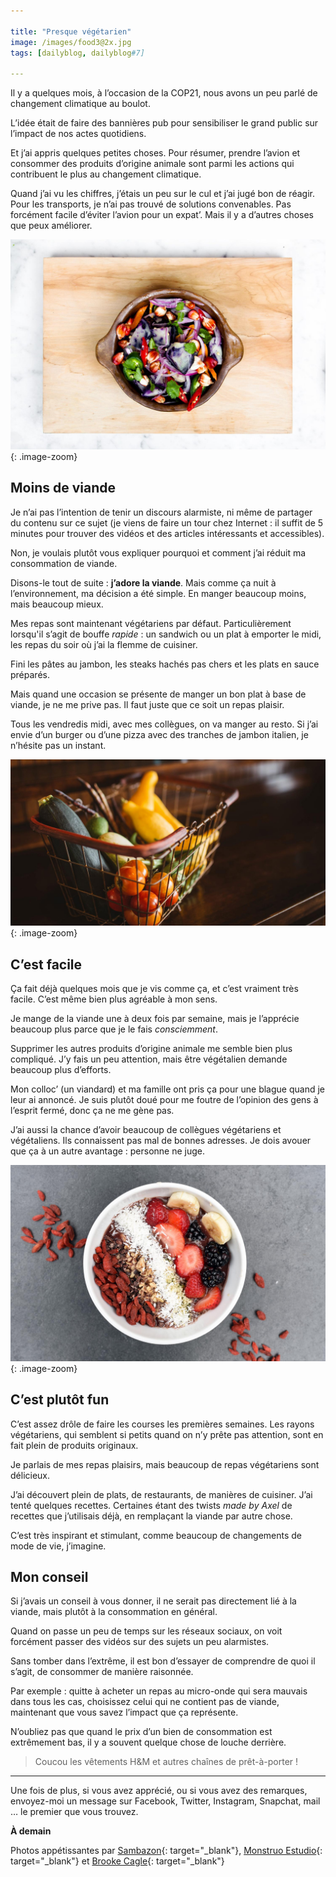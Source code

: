 ```yaml
---

title: "Presque végétarien"
image: /images/food3@2x.jpg
tags: [dailyblog, dailyblog#7]

---
```


Il y a quelques mois, à l’occasion de la COP21, nous avons un peu parlé de changement climatique au boulot.

L’idée était de faire des bannières pub pour sensibiliser le grand public sur l’impact de nos actes quotidiens.

Et j’ai appris quelques petites choses. Pour résumer, prendre l’avion et consommer des produits d’origine animale sont parmi les actions qui contribuent le plus au changement climatique.

Quand j’ai vu les chiffres, j’étais un peu sur le cul et j’ai jugé bon de réagir. Pour les transports, je n’ai pas trouvé de solutions convenables. Pas forcément facile d’éviter l’avion pour un expat’. Mais il y a d’autres choses que peux améliorer.

![food](/images/food1@2x.jpg){: .image-zoom}

## Moins de viande

Je n’ai pas l’intention de tenir un discours alarmiste, ni même de partager du contenu sur ce sujet (je viens de faire un tour chez Internet : il suffit de 5 minutes pour trouver des vidéos et des articles intéressants et accessibles).

Non, je voulais plutôt vous expliquer pourquoi et comment j’ai réduit ma consommation de viande.

Disons-le tout de suite : **j’adore la viande**. Mais comme ça nuit à l’environnement, ma décision a été simple. En manger beaucoup moins, mais beaucoup mieux.

Mes repas sont maintenant végétariens par défaut. Particulièrement lorsqu'il s’agit de bouffe *rapide* : un sandwich ou un plat à emporter le midi, les repas du soir où j’ai la flemme de cuisiner.

Fini les pâtes au jambon, les steaks hachés pas chers et les plats en sauce préparés.

Mais quand une occasion se présente de manger un bon plat à base de viande, je ne me prive pas. Il faut juste que ce soit un repas plaisir.

Tous les vendredis midi, avec mes collègues, on va manger au resto. Si j’ai envie d’un burger ou d’une pizza avec des tranches de jambon italien, je n’hésite pas un instant.

![food](/images/food2@2x.jpg){: .image-zoom}

## C’est facile

Ça fait déjà quelques mois que je vis comme ça, et c’est vraiment très facile. C’est même bien plus agréable à mon sens. 

Je mange de la viande une à deux fois par semaine, mais je l’apprécie beaucoup plus parce que je le fais *consciemment*.

Supprimer les autres produits d’origine animale me semble bien plus compliqué. J’y fais un peu attention, mais être végétalien demande beaucoup plus d’efforts.

Mon colloc’ (un viandard) et ma famille ont pris ça pour une blague quand je leur ai annoncé. Je suis plutôt doué pour me foutre de l’opinion des gens à l’esprit fermé, donc ça ne me gène pas.

J’ai aussi la chance d’avoir beaucoup de collègues végétariens et végétaliens. Ils connaissent pas mal de bonnes adresses. Je dois avouer que ça à un autre avantage : personne ne juge.

![food](/images/food3@2x.jpg){: .image-zoom}

## C’est plutôt fun

C’est assez drôle de faire les courses les premières semaines. Les rayons végétariens, qui semblent si petits quand on n’y prête pas attention, sont en fait plein de produits originaux.

Je parlais de mes repas plaisirs, mais beaucoup de repas végétariens sont délicieux. 

J’ai découvert plein de plats, de restaurants, de manières de cuisiner. J’ai tenté quelques recettes. Certaines étant des twists *made by Axel* de recettes que j’utilisais déjà, en remplaçant la viande par autre chose. 

C’est très inspirant et stimulant, comme beaucoup de changements de mode de vie, j’imagine.

## Mon conseil

Si j’avais un conseil à vous donner, il ne serait pas directement lié à la viande, mais plutôt à la consommation en général.

Quand on passe un peu de temps sur les réseaux sociaux, on voit forcément passer des vidéos sur des sujets un peu alarmistes.

Sans tomber dans l’extrême, il est bon d’essayer de comprendre de quoi il s’agit, de consommer de manière raisonnée.

Par exemple : quitte à acheter un repas au micro-onde qui sera mauvais dans tous les cas, choisissez celui qui ne contient pas de viande, maintenant que vous savez l’impact que ça représente.

N’oubliez pas que quand le prix d’un bien de consommation est extrêmement bas, il y a souvent quelque chose de louche derrière.

> Coucou les vêtements H&M et autres chaînes de prêt-à-porter !

____

Une fois de plus, si vous avez apprécié, ou si vous avez des remarques, envoyez-moi un message sur Facebook, Twitter, Instagram, Snapchat, mail … le premier que vous trouvez.

**À demain**

Photos appétissantes par [Sambazon](https://unsplash.com/sambazon){: target="_blank"}, [Monstruo Estudio](https://unsplash.com/monstruoestudio){: target="_blank"} et [Brooke Cagle](https://unsplash.com/brookecagle){: target="_blank"}